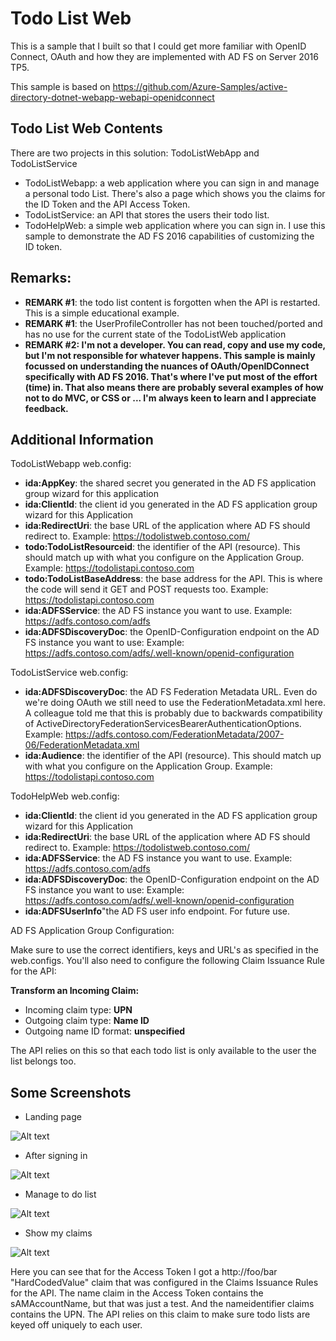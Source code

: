 # Todo List Web  

This is a sample that I built so that I could get more familiar with OpenID Connect, OAuth and how they are implemented with AD FS on Server 2016 TP5.

This sample is based on https://github.com/Azure-Samples/active-directory-dotnet-webapp-webapi-openidconnect

## Todo List Web Contents

There are two projects in this solution: TodoListWebApp and TodoListService
* TodoListWebapp: a web application where you can sign in and manage a personal todo List. There's also a page which shows you the claims for the ID Token and the API Access Token.
* TodoListService: an API that stores the users their todo list.
* TodoHelpWeb: a simple web application where you can sign in. I use this sample to demonstrate the AD FS 2016 capabilities of customizing the ID token.

## Remarks:

* **REMARK #1**: the todo list content is forgotten when the API is restarted. This is a simple educational example.
* **REMARK #1**: the UserProfileController has not been touched/ported and has no use for the current state of the TodoListWeb application
* **REMARK #2: I'm not a developer. You can read, copy and use my code, but I'm not responsible for whatever happens. This sample is mainly focussed on understanding the nuances of OAuth/OpenIDConnect specifically with AD FS 2016. That's where I've put most of the effort (time) in. That also means there are probably several examples of how not to do MVC, or CSS or ... I'm always keen to learn and I appreciate feedback.**

## Additional Information

TodoListWebapp web.config:

* **ida:AppKey**: the shared secret you generated in the AD FS application group wizard for this application
* **ida:ClientId**: the client id you generated in the AD FS application group wizard for this Application
* **ida:RedirectUri**: the base URL of the application where AD FS should redirect to. Example: https://todolistweb.contoso.com/
* **todo:TodoListResourceid**: the identifier of the API (resource). This should match up with what you configure on the Application Group. Example: https://todolistapi.contoso.com
* **todo:TodoListBaseAddress**: the base address for the API. This is where the code will send it GET and POST requests too. Example: https://todolistapi.contoso.com
* **ida:ADFSService**: the AD FS instance you want to use. Example: https://adfs.contoso.com/adfs
* **ida:ADFSDiscoveryDoc**: the OpenID-Configuration endpoint on the AD FS instance you want to use: Example: https://adfs.contoso.com/adfs/.well-known/openid-configuration

TodoListService web.config:

* **ida:ADFSDiscoveryDoc**: the AD FS Federation Metadata URL. Even do we're doing OAuth we still need to use the FederationMetadata.xml here. A colleague told me that this is probably due to backwards compatibility of ActiveDirectoryFederationServicesBearerAuthenticationOptions. Example: https://adfs.contoso.com/FederationMetadata/2007-06/FederationMetadata.xml
* **ida:Audience**: the identifier of the API (resource). This should match up with what you configure on the Application Group. Example: https://todolistapi.contoso.com

TodoHelpWeb web.config:

* **ida:ClientId**: the client id you generated in the AD FS application group wizard for this Application
* **ida:RedirectUri**: the base URL of the application where AD FS should redirect to. Example: https://todolistweb.contoso.com/
* **ida:ADFSService**: the AD FS instance you want to use. Example: https://adfs.contoso.com/adfs
* **ida:ADFSDiscoveryDoc**: the OpenID-Configuration endpoint on the AD FS instance you want to use: Example: https://adfs.contoso.com/adfs/.well-known/openid-configuration
* **ida:ADFSUserInfo**"the AD FS user info endpoint. For future use.

AD FS Application Group Configuration:

Make sure to use the correct identifiers, keys and URL's as specified in the web.configs. You'll also need to configure the following Claim Issuance Rule for the API:

**Transform an Incoming Claim:**
* Incoming claim type: **UPN**
* Outgoing claim type: **Name ID**
* Outgoing name ID format: **unspecified**

The API relies on this so that each todo list is only available to the user the list belongs too.

## Some Screenshots

* Landing page

![Alt text](/Img/1LandingPage.png?raw=true)

* After signing in

![Alt text](/Img/2AfterSignIn.png?raw=true)

* Manage to do list

![Alt text](/Img/3TodoList.png?raw=true)

* Show my claims

![Alt text](/Img/4ShowClaims.png?raw=true)

Here you can see that for the Access Token I got a http://foo/bar "HardCodedValue" claim that was configured in the Claims Issuance Rules for the API. The name claim in the Access Token contains the sAMAccountName, but that was just a  test. And the nameidentifier claims contains the UPN. The API relies on this claim to make sure todo lists are keyed off uniquely to each user.

